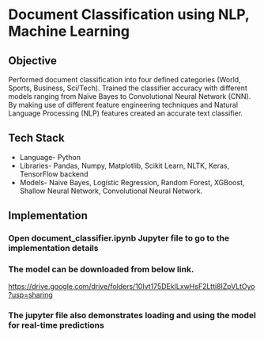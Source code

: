 # Document Classification using NLP, Machine Learning
## Objective
Performed document classification into four defined categories (World, Sports, Business, Sci/Tech). Trained the classifier accuracy with different models ranging from Naïve Bayes to Convolutional Neural Network (CNN). By making use of different feature engineering techniques and Natural Language Processing (NLP) features created an accurate text classifier.


## Tech Stack
- Language- Python
- Libraries- Pandas, Numpy, Matplotlib, Scikit Learn, NLTK, Keras, TensorFlow backend
- Models- Naive Bayes, Logistic Regression, Random Forest, XGBoost, Shallow Neural Network, Convolutional Neural Network.

## Implementation

### Open document_classifier.ipynb Jupyter file to go to the implementation details

### The model can be downloaded from below link.
https://drive.google.com/drive/folders/10Ivt175DEkILxwHsF2Ltti8IZpVLtOyo?usp=sharing

### The jupyter file also demonstrates loading and using the model for real-time predictions
